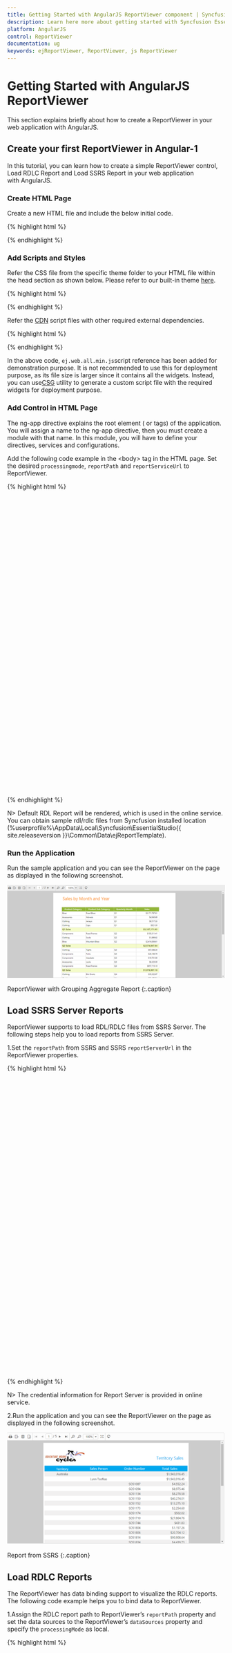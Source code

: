 ```yaml
---
title: Getting Started with AngularJS ReportViewer component | Syncfusion
description: Learn here more about getting started with Syncfusion Essential AngularJS ReportViewer component, its elements, and more.
platform: AngularJS
control: ReportViewer
documentation: ug 
keywords: ejReportViewer, ReportViewer, js ReportViewer 
---
```


# Getting Started with AngularJS ReportViewer

This section explains briefly about how to create a ReportViewer in your web application with AngularJS.

## Create your first ReportViewer in Angular-1

In this tutorial, you can learn how to create a simple ReportViewer control, Load RDLC Report and Load SSRS Report in your web application with AngularJS.

### Create HTML Page

Create a new HTML file and include the below initial code.

{% highlight html %}

<!DOCTYPE html>
<html lang="en" xmlns="http://www.w3.org/1999/xhtml" ng-app="syncApp">
    <head>
        <meta charset="utf-8" />
        <title> </title>
    </head>
    <body>
    </body>
</html>

{% endhighlight %}

### Add Scripts and Styles

Refer the CSS file from the specific theme folder to your HTML file within the head section as shown below. Please refer to our built-in theme [here](https://help.syncfusion.com/js/theming-in-essential-javascript-components).

{% highlight html %}

<head>
    <meta charset="utf-8" />
    <title>Getting Started - ReportViewer</title>
    <link href="http://cdn.syncfusion.com/{{ site.releaseversion }}/js/web/flat-azure/ej.web.all.min.css" rel="stylesheet" />
</head>

{% endhighlight %}

Refer the [CDN](https://help.syncfusion.com/js/cdn) script files with other required external dependencies.

{% highlight html %}

<head>
    <meta charset="utf-8" />
    <title>Getting Started - ReportViewer</title>
    <link href="http://cdn.syncfusion.com/{{ site.releaseversion }}/js/web/flat-azure/ej.web.all.min.css" rel="stylesheet" />
    <script src="http://cdn.syncfusion.com/js/assets/external/jquery-3.0.0.min.js"></script>
    <script src="http://cdn.syncfusion.com/js/assets/external/jsrender.min.js"></script>
    <script src="http://cdn.syncfusion.com/js/assets/external/angular.min.js"></script>
    <script src="http://cdn.syncfusion.com/{{ site.releaseversion }}/js/web/ej.web.all.min.js"></script>
    <script src="http://cdn.syncfusion.com/{{ site.releaseversion }}/js/common/ej.widget.angular.min.js"></script>
</head>

{% endhighlight %}

In the above code, `ej.web.all.min.js`script reference has been added for demonstration purpose. It is not recommended to use this for deployment purpose, as its file size is larger since it contains all the widgets. Instead, you can use[CSG](http://csg.syncfusion.com/# "") utility to generate a custom script file with the required widgets for deployment purpose.

### Add Control in HTML Page

The ng-app directive explains the root element (<html> or <body> tags) of the application. You will assign a name to the ng-app directive, then you must create a module with that name. In this module, you will have to define your directives, services and configurations.

Add the following code example in the &lt;body&gt; tag in the HTML page. Set the desired `processingmode`, `reportPath` and `reportServiceUrl` to ReportViewer.

{% highlight html %}

<div ng-controller="GroupingAggregateCrtl">
    <div id="container" ej-reportviewer e-reportserviceurl="reportServiceUrl" e-processingmode="remoteMode" e-isresponsive="true" e-reportpath="rdlReportPath" style="width:100%;height:680px;"> </div>
</div>

<script type="text/javascript">
    angular.module('syncApp', ['ejangular']).controller('GroupingAggregateCrtl', function ($scope, $interval) {
        $scope.reportServiceUrl = 'http://js.syncfusion.com/ejservices/api/ReportViewer';
        $scope.remoteMode = ej.ReportViewer.ProcessingMode.Remote;
        $scope.rdlReportPath = 'GroupingAgg.rdl';
    });
</script>

{% endhighlight %}

N> Default RDL Report will be rendered, which is used in the online service. You can obtain sample rdl/rdlc files from Syncfusion installed location (%userprofile%\AppData\Local\Syncfusion\EssentialStudio\{{ site.releaseversion }}\Common\Data\ejReportTemplate).

### Run the Application

Run the sample application and you can see the ReportViewer on the page as displayed in the following screenshot.

![Run the Application in AngularJS ReportViewer](Getting-Started_images/Getting-Started_img1.png) 

ReportViewer with Grouping Aggregate Report
{:.caption}

## Load SSRS Server Reports

ReportViewer supports to load RDL/RDLC files from SSRS Server. The following steps help you to load reports from SSRS Server.

1.Set the `reportPath` from SSRS and SSRS `reportServerUrl` in the ReportViewer properties.

{% highlight html %}

<div ng-controller="TerritorySalesCrtl">
    <div id="container" ej-reportviewer e-reportserviceurl="reportServiceUrl" e-reportserverurl="ServerUrl" e-processingmode="remoteMode" e-isresponsive="true" e-reportpath="ssrsReportPath" style="width:100%;height:680px;"></div>
</div>

<script type="text/javascript">
    angular.module('syncApp', ['ejangular']).controller('TerritorySalesCrtl', function ($scope, $interval) {
        $scope.ServerUrl = 'http://mvc.syncfusion.com/reportserver';
        $scope.reportServiceUrl = 'http://js.syncfusion.com/ejservices/api/ReportViewer';
        $scope.remoteMode = ej.ReportViewer.ProcessingMode.Remote;
        $scope.ssrsReportPath = "/SSRSSamples2/Territory Sales new";
    });
</script>

{% endhighlight %}

N> The credential information for Report Server is provided in online service. 

2.Run the application and you can see the ReportViewer on the page as displayed in the following screenshot.

   ![Load SSRS Server in AngularJS ReportViewer](Getting-Started_images/Getting-Started_img2.png) 
   
   Report from SSRS
   {:.caption}

## Load RDLC Reports

The ReportViewer has data binding support to visualize the RDLC reports. The following code example helps you to bind data to ReportViewer.

1.Assign the RDLC report path to ReportViewer’s `reportPath` property and set the data sources to the ReportViewer’s `dataSources` property and specify the `processingMode` as local.

{% highlight html %}

<div ng-controller="AreaChartCrtl">
    <div id="container" ej-reportviewer e-reportserviceurl="reportServiceUrl" e-processingmode="localMode" e-isresponsive="true" e-reportpath="rdlcReportPath" e-datasources="dataSource" style="width:100%;height:680px;"></div>
</div>
<script type="text/javascript">
    angular.module('syncApp', ['ejangular']).controller('AreaChartCrtl', function ($scope, $interval) {
        $scope.reportServiceUrl = 'http://js.syncfusion.com/ejservices/api/ReportViewer';
        $scope.localMode = ej.ReportViewer.ProcessingMode.Local;
        $scope.rdlcReportPath = 'AreaCharts.rdlc';
        $scope.dataSource = [{
            value: [
              { SalesPersonID: 281, FullName: 'Ito', Title: 'Sales Representative', SalesTerritory: 'South West', Y2002: 0, Y2003: 28000, Y2004: 3018725 },
              { SalesPersonID: 282, FullName: 'Saraiva', Title: 'Sales Representative', SalesTerritory: 'Canada', Y2002: 25000, Y2003: 14000, Y2004: 3189356 },
              { SalesPersonID: 283, FullName: 'Cambell', Title: 'Sales Representative', SalesTerritory: 'North West', Y2002: 12000, Y2003: 13000, Y2004: 1930885 },
              { SalesPersonID: 275, FullName: 'Blythe', Title: 'Sales Representative', SalesTerritory: 'North East', Y2002: 19000, Y2003: 47000, Y2004: 4557045 },
              { SalesPersonID: 276, FullName: 'Mitchell', Title: 'Sales Representative', SalesTerritory: 'South West', Y2002: 28000, Y2003: 46000, Y2004: 5240075 },
              { SalesPersonID: 277, FullName: 'Carson', Title: 'Sales Representative', SalesTerritory: 'Central', Y2002: 33000, Y2003: 49000, Y2004: 3857163 },
              { SalesPersonID: 278, FullName: 'Vargas', Title: 'Sales Representative', SalesTerritory: 'Canada', Y2002: 11000, Y2003: 14000, Y2004: 1764938 },
              { SalesPersonID: 279, FullName: 'Reiter', Title: 'Sales Representative', SalesTerritory: 'South East', Y2002: 32000, Y2003: 26000, Y2004: 2811012 }
            ],
            name: 'AdventureWorksXMLDataSet'
        }];
    });
</script>

{% endhighlight %}

N> Default RDLC Report will be rendered, which is used in the online service. You can obtain sample rdl/rdlc files from Syncfusion installed location (%userprofile%\AppData\Local\Syncfusion\EssentialStudio\{{ site.releaseversion }}\Common\Data\ejReportTemplate).

2.Run the application and you can see the ReportViewer on the page as displayed in the following screenshot.

   ![Load RDLC in AngularJS ReportViewer](Getting-Started_images/Getting-Started_img3.png) 
   
   Area Chart RDLC Report
   {:.caption}

